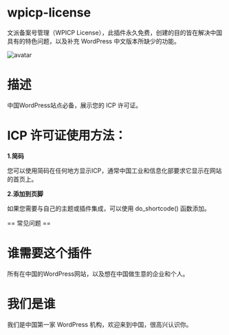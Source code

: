 # wpicp-license
文派备案号管理（WPICP License），此插件永久免费，创建的目的皆在解决中国具有的特色问题，以及补充 WordPress 中文版本所缺少的功能。

![avatar](https://ps.w.org/wpicp-license/assets/banner-1544x500.png)

# 描述 
中国WordPress站点必备，展示您的 ICP 许可证。 

# ICP 许可证使用方法：

**1.简码**

您可以使用简码在任何地方显示ICP，通常中国工业和信息化部要求它显示在网站的首页上。

**2.添加到页脚**

如果您需要与自己的主题或插件集成，可以使用 do_shortcode() 函数添加。

== 常见问题 ==

# 谁需要这个插件

所有在中国的WordPress网站，以及想在中国做生意的企业和个人。

# 我们是谁

我们是中国第一家 WordPress 机构，欢迎来到中国，很高兴认识你。
